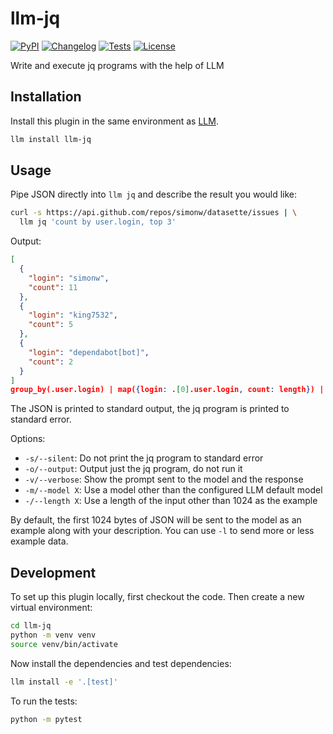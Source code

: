 # llm-jq

[![PyPI](https://img.shields.io/pypi/v/llm-jq.svg)](https://pypi.org/project/llm-jq/)
[![Changelog](https://img.shields.io/github/v/release/simonw/llm-jq?include_prereleases&label=changelog)](https://github.com/simonw/llm-jq/releases)
[![Tests](https://github.com/simonw/llm-jq/actions/workflows/test.yml/badge.svg)](https://github.com/simonw/llm-jq/actions/workflows/test.yml)
[![License](https://img.shields.io/badge/license-Apache%202.0-blue.svg)](https://github.com/simonw/llm-jq/blob/main/LICENSE)

Write and execute jq programs with the help of LLM

## Installation

Install this plugin in the same environment as [LLM](https://llm.datasette.io/).
```bash
llm install llm-jq
```
## Usage

Pipe JSON directly into `llm jq` and describe the result you would like:

```bash
curl -s https://api.github.com/repos/simonw/datasette/issues | \
  llm jq 'count by user.login, top 3'
```
Output:
```json
[
  {
    "login": "simonw",
    "count": 11
  },
  {
    "login": "king7532",
    "count": 5
  },
  {
    "login": "dependabot[bot]",
    "count": 2
  }
]
group_by(.user.login) | map({login: .[0].user.login, count: length}) | sort_by(-.count) | .[0:3]
```
The JSON is printed to standard output, the jq program is printed to standard error.

Options:

- `-s/--silent`: Do not print the jq program to standard error
- `-o/--output`: Output just the jq program, do not run it
- `-v/--verbose`: Show the prompt sent to the model and the response
- `-m/--model X`: Use a model other than the configured LLM default model
- `-/--length X`: Use a length of the input other than 1024 as the example

By default, the first 1024 bytes of JSON will be sent to the model as an example along with your description. You can use `-l` to send more or less example data.

## Development

To set up this plugin locally, first checkout the code. Then create a new virtual environment:
```bash
cd llm-jq
python -m venv venv
source venv/bin/activate
```
Now install the dependencies and test dependencies:
```bash
llm install -e '.[test]'
```
To run the tests:
```bash
python -m pytest
```
